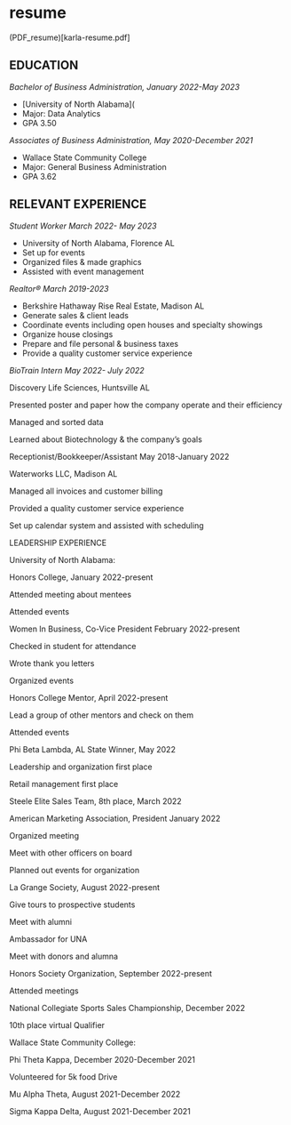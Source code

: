 # resume

(PDF_resume)[karla-resume.pdf]

## EDUCATION 

_Bachelor of Business Administration, January 2022-May 2023_
- [University of North Alabama](
- Major: Data Analytics 
- GPA 3.50

_Associates of Business Administration, May 2020-December 2021_
- Wallace State Community College 
- Major: General Business Administration 
- GPA 3.62 

## RELEVANT EXPERIENCE 
_Student Worker March 2022- May 2023_
- University of North Alabama, Florence AL 
- Set up for events 
- Organized files & made graphics  
- Assisted with event management 

_Realtor® March 2019-2023_
- Berkshire Hathaway Rise Real Estate, Madison AL 
- Generate sales & client leads 
- Coordinate events including open houses and specialty showings 
- Organize house closings 
- Prepare and file personal & business taxes 
- Provide a quality customer service experience 

_BioTrain Intern May 2022- July 2022_

Discovery Life Sciences, Huntsville AL 

Presented poster and paper how the company operate and their efficiency  

Managed and sorted data 

Learned about Biotechnology & the company’s goals 

Receptionist/Bookkeeper/Assistant May 2018-January 2022 

Waterworks LLC, Madison AL 

Managed all invoices and customer billing 

Provided a quality customer service experience 

Set up calendar system and assisted with scheduling 

LEADERSHIP EXPERIENCE 

University of North Alabama:  

Honors College, January 2022-present 

Attended meeting about mentees  

Attended events  

Women In Business, Co-Vice President February 2022-present 

Checked in student for attendance 

Wrote thank you letters  

Organized events 

Honors College Mentor, April 2022-present 

Lead a group of other mentors and check on them  

Attended events  

Phi Beta Lambda, AL State Winner, May 2022 

Leadership and organization first place  

Retail management first place 

Steele Elite Sales Team, 8th place, March 2022 

American Marketing Association, President January 2022 

Organized meeting  

Meet with other officers on board  

Planned out events for organization  

La Grange Society, August 2022-present 

Give tours to prospective students  

Meet with alumni  

Ambassador for UNA  

Meet with donors and alumna 

Honors Society Organization, September 2022-present 

Attended meetings 

National Collegiate Sports Sales Championship, December 2022 

10th place virtual Qualifier 

Wallace State Community College: 

Phi Theta Kappa, December 2020-December 2021 

Volunteered for 5k food Drive 

Mu Alpha Theta, August 2021-December 2022 

Sigma Kappa Delta, August 2021-December 2021  

 
